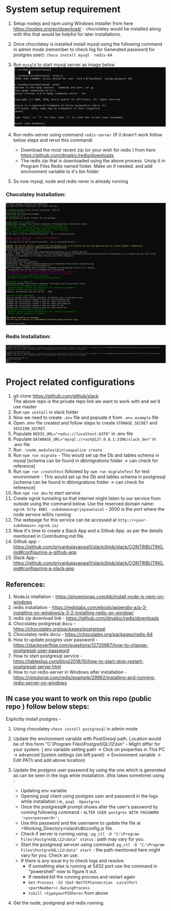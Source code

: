 # System setup requirement 
1. Setup nodejs and npm using Windows installer  from here https://nodejs.org/en/download/ - chocolatey would be installed along with this that would be helpful for later installations.
2. Once chocolatey is installed install mysql using the following command in admin mode (remember to check log for Generated password for postgres user):
`choco install mysql  redis-64 `
3. Run `mysqld` to start mysql server as image below
![mysql](https://github.com/priyankajayaswal1/slack/blob/slack/png-files/mysql.PNG)

5. Run redis-server using command `redis-server` (If it down't work follow below steps and rerun this command)
    - Download the most recent zip (or your wish for redis ) from here https://github.com/dmajkic/redis/downloads
    - The redis zip that is downloaded using the above process. Unzip it in Program Files Redis named folder. Make on if needed. and add environment variable to it's bin folder
 
6. So now mysql, node and redis-rever is already running 

### Chocolatey Installation:

![installation](https://github.com/priyankajayaswal1/slack/blob/slack/png-files/installation.PNG)

### Redis Installation:

![redis](https://github.com/priyankajayaswal1/slack/blob/slack/png-files/redis-installation.PNG)

# Project related configurations

1. git clone https://github.com/github/slack 
<br/> The above repo is the private repo link we want to work with and we'd use master
2. Run `npm install` in slack folder
3. Now we need to create `.env` file and popuate it from `.env.example` file
4. Open .env file created and follow steps to create `STORAGE_SECRET` and `SESSION_SECRET`.
5. Populate `REDIS_URL="redis://localhost:6379"` in .env file
6. Populate `DATABASE_URL="mysql://root@127.0.0.1:3306/slack_dev"` in .env file
7. Run `.\node_modules\bin\sequalize create`
8. Run  `npm run migrate`  - This would set up the Db and tables schema in mysql [schema can be found in db\migrations folder -> can check for reference]
5. Run `npm run createTest` followed by `npm run migrateTest`  for test environment - This would set up the Db and tables schema in postgresql [schema can be found in db\migrations folder -> can check for reference]
9. Run `npm run dev` to start service
10. Create ngrok tunneling so that internet might listen to our service from outside using the command below. Use the reserved domain name:
  `ngrok http 4001 -subdomain=prjayaswlocal`  -   3000 is the port where the node service will/is running
11. The webpage for this service can be accessed at `http://<your-subdomain>.ngrok.io/`
12. Now it's time to create a Slack App and a Github App. as per the details mentioned in Contributing.md file.
13. Github app - https://github.com/priyankajayaswal1/slack/blob/slack/CONTRIBUTING.md#configuring-a-github-app
14. Slack App - https://github.com/priyankajayaswal1/slack/blob/slack/CONTRIBUTING.md#configuring-a-slack-app


## References:

1. NodeJs intallation - https://phoenixnap.com/kb/install-node-js-npm-on-windows
2. redis installation - https://redislabs.com/ebook/appendix-a/a-3-installing-on-windows/a-3-2-installing-redis-on-window/
3. redis zip download link - https://github.com/dmajkic/redis/downloads
4. Chocolatey postgresql docu - https://chocolatey.org/packages/postgresql
4. Chocolatey redis docu - https://chocolatey.org/packages/redis-64
5. How to update posgres user password - https://stackoverflow.com/questions/12720967/how-to-change-postgresql-user-password
6. How to start postgresql service - https://tableplus.com/blog/2018/10/how-to-start-stop-restart-postgresql-server.html
7. How to run redis-server in Windows after installation -  https://riptutorial.com/redis/example/29962/installing-and-running-redis-server-on-windows
    
    


## IN case you want to work on this repo (public repo ) follow below steps:

Explicitly install postgres - 
1. Using chocolatey `choco install postgresql` in admin mode
2. Update the environment variable with PostGresql path. Location would be of this form "C:\Program Files\PostgreSQL\12\bin"  - Might differ for your system.
[ env variable setting path -> Click on properties in This PC -> advanced System settings (on left panel) -> Environment variable -> Edit PATh and add above location)
4. Update the *postgres* user password by using the one which is generated as can be seen in the logs while installation.  (this takes sometime) using :
    - Updating env variable
    - Opening psql client using postgres user and password in the logs while installation i.e., `psql -Upostgres`
    - Once the postgresql# prompt shows alter the user's password by running following command - `ALTER USER postgres WITH PASSWORD '<yourpassword>';`
    - Use this password and the username to update the file at <Working_Directory>\slack\db\config.js file.
    - Check if server is running using : `pg_ctl -D "C:\Program Files\PostgreSQL\12\data" status` : path may vary for you.
    - Start the postgresql servcer using command: `pg_ctl -D "C:\Program Files\PostgreSQL\12\data" start`  - the path mentioned here might vary for you. Check an use.
    - If there is any issue try to check logs and resolve.
        - If something else is running at 5432 port use the command in "powershell" now to figure it out.
        - If needed kill the running process and restart again
        - `Get-Process -Id (Get-NetTCPConnection -LocalPort <portNumber>).OwningProcess`
        - `tskill <typeyourPIDhere>`  from above
       
3. Get the node, postgresql and redis running. 
